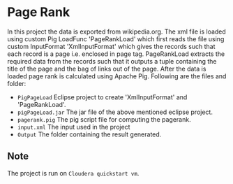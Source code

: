 # Page Rank
In this project the data is exported from wikipedia.org. The xml file is loaded using custom Pig LoadFunc 'PageRankLoad' which first reads the file using custom InputFormat 'XmlInputFormat' which gives the records such that each record is a page i.e. enclosed in page tag. PageRankLoad extracts the required data from the records such that it outputs a tuple containing the title of the page and the bag of links out of the page. After the data is loaded page rank is calculated using Apache Pig. Following are the files and folder:

* ```PigPageLoad``` Eclipse project to create 'XmlInputFormat' and 'PageRankLoad'. 
* ```pigPageLoad.jar``` The jar file of the above mentioned eclipse project.
* ```pagerank.pig``` The pig script file for computing the pagerank.
* ```input.xml``` The input used in the project 
* ```Output``` The folder containing the result generated.

## Note
The project is run on ```Cloudera quickstart vm```.